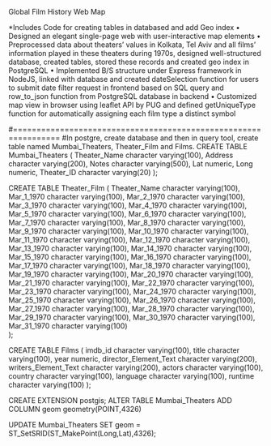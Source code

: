 Global Film History Web Map

*Includes Code for creating tables in databased and add Geo index
• Designed an elegant single-page web with user-interactive map elements
• Preprocessed data about theaters’ values in Kolkata, Tel Aviv and all films’ information played in these theaters during 1970s, designed well-structured database, created tables, stored these records and created geo index in PostgreSQL 
• Implemented B/S structure under Express framework in NodeJS, linked with database and created dateSelection function for users to submit date filter request in frontend based on SQL query and row_to_json function from PostgreSQL database in backend
• Customized map view in browser using leaflet API by PUG and defined getUniqueType function for automatically assigning each film type a distinct symbol

#================================================================
#In postgre, create database and then in query tool, create table named Mumbai_Theaters, Theater_Film and Films.
CREATE TABLE Mumbai_Theaters
	(
	  Theater_Name character varying(100),
	  Address character varying(200),
  	  Notes character varying(500),
	  Lat numeric,
          Long numeric,
    	  Theater_ID character varying(20)
	);

CREATE TABLE Theater_Film
	(
	  Theater_Name character varying(100),
	  Mar_1_1970 character varying(100),
	  Mar_2_1970 character varying(100),
	  Mar_3_1970 character varying(100),
	  Mar_4_1970 character varying(100),
	  Mar_5_1970 character varying(100),
	  Mar_6_1970 character varying(100),
	  Mar_7_1970 character varying(100),
	  Mar_8_1970 character varying(100),
	  Mar_9_1970 character varying(100),
	  Mar_10_1970 character varying(100),
	  Mar_11_1970 character varying(100),
	  Mar_12_1970 character varying(100),
	  Mar_13_1970 character varying(100),
	  Mar_14_1970 character varying(100),
	  Mar_15_1970 character varying(100),
	  Mar_16_1970 character varying(100),
	  Mar_17_1970 character varying(100),
	  Mar_18_1970 character varying(100),
	  Mar_19_1970 character varying(100),
	  Mar_20_1970 character varying(100),
	  Mar_21_1970 character varying(100),
	  Mar_22_1970 character varying(100),
	  Mar_23_1970 character varying(100),
	  Mar_24_1970 character varying(100),
	  Mar_25_1970 character varying(100),
	  Mar_26_1970 character varying(100),
	  Mar_27_1970 character varying(100),
	  Mar_28_1970 character varying(100),
	  Mar_29_1970 character varying(100),
	  Mar_30_1970 character varying(100),
	  Mar_31_1970 character varying(100)	
	);

CREATE TABLE Films
	(
	  imdb_id character varying(100),
	  title character varying(100),
  	  year numeric,
	  director_Element_Text character varying(200),
	  writers_Element_Text character varying(200),
	  actors character varying(100),
	  country character varying(100),
      	  language character varying(100),
	  runtime character varying(100)
	);

CREATE EXTENSION postgis;
ALTER TABLE Mumbai_Theaters
	ADD COLUMN geom geometry(POINT,4326)

UPDATE Mumbai_Theaters SET geom = ST_SetSRID(ST_MakePoint(Long,Lat),4326);